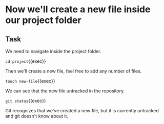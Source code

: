 # Now we'll create a new file inside our project folder

## Task

We need to navigate inside the project folder.  

`cd project`{{exec}}  

Then we'll create a new file, feel free to add any number of files.  

`touch new-file`{{exec}}  

We can see that the new file untracked in the repository.  

`git status`{{exec}}  

Git recognizes that we've created a new file, but it is currently untracked and git doesn't know about it.
